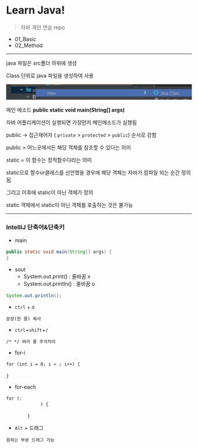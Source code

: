 # Learn Java!
> 자바 개인 연습 repo

- 01_Basic
- 02_Method







---

java 파일은 src폴더 하위에 생성

Class 단위로 java 파일을 생성하여 사용

![new_javaclass](README.assets/new_javaclass.png)



메인 메소드 **public static void main(String[] args)**

자바 어플리케이션이 실행되면 가장먼저 메인메소드가 실행됨



public -> 접근제어자 ( `private` > `protected` > `public`) 순서로 강함

public = 어느곳에서든 해당 객체를 참조할 수 있다는 의미



static = 이 함수는 정적함수다라는 의미

static으로 함수or클래스를 선언했을 경우에 해당 객체는 자바가 컴파일 되는 순간 정의됨

그리고 이후에 static이 아닌 객체가 정의

static 객체에서 static이 아닌 객체를 호출하는 것은 불가능



---

### IntelliJ 단축어&단축키

- main

```java
public static void main(String[] args) {
}
```



- sout
  - System.out.print() : 줄바꿈 x
  - System.out.println() : 줄바꿈 o

```java
System.out.println();
```



- `ctrl` + `d`

```
문장(한 줄) 복사
```



- `ctrl`+`shift`+`/`

```
/* */ 여러 줄 주석처리
```



- for-i

```
for (int i = 0; i < ; i++) {

}
```



- for-each

```
for (:
             ) {
            
        }
```



- `Alt` + 드래그

```
원하는 부분 드래그 가능
```

